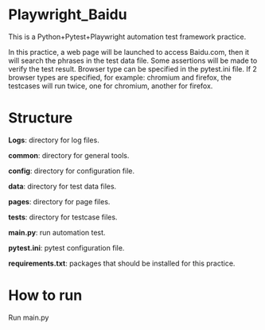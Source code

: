 # Playwright_Baidu
This is a Python+Pytest+Playwright automation test framework practice.

In this practice, a web page will be launched to access Baidu.com, then it will search the phrases in the test data file. Some assertions will be made to verify the test result. Browser type can be specified in the pytest.ini file. If 2 browser types are specified, for example: chromium and firefox, the testcases will run twice, one for chromium, another for firefox.

# Structure

**Logs**: directory for log files.

**common**: directory for general tools.

**config**: directory for configuration file.

**data**: directory for test data files.

**pages**: directory for page files.

**tests**: directory for testcase files.

**main.py**: run automation test.

**pytest.ini**: pytest configuration file.

**requirements.txt**: packages that should be installed for this practice.

# How to run
Run main.py



